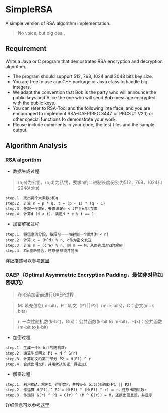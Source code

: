 SimpleRSA
=========

A simple version of RSA algorithm implementation.

> No voice, but big deal.

## Requirement
Write a Java or C program that demostrates RSA encryption and decryption algorithm.
* The program should support 512, 768, 1024 and 2048 bits key size.
* You are free to use any C++ package or Java class to handle big integers.
* We adapt the convention that Bob is the party who will announce the public keys and Alice the one who will send Bob message encrypted with the public keys.
* You can refer to RSA-Tool and the following interface, and you are encouraged to implement RSA-OAEP(RFC 3447 or PKCS #1 V2.1) or other special functions to demonstrate your work.
* Please include comments in your code, the test files and the sample output.

## Algorithm Analysis

### RSA algorithm
* 数据生成过程

> (n,e)为公钥，(n,d)为私钥，要求n的二进制长度分别为512，768，1024和2048(bits)

```
step.1. 找出两个大素数p和q
step.2. 计算 n = p * q, t = (p - 1) * (q - 1)
step.3. 任取一个数e，要求满足e < t并且e与t互素
step.4. 计算d (d < t)，满足d * e % t == 1
```

* 加密解密过程

```
step.1. 将信息流分段，每段可一一映射到一个数M(M < n)
step.2. 计算 c = (M^d) % n, c作为密文发送
step.3. 计算 m = (c^e) % n, 则 m == M，从而完成对c的解密
step.4. 将m重新整合，还原信息流并显示
```

详细描述可以参考[这里](http://zh.wikipedia.org/wiki/RSA%E5%8A%A0%E5%AF%86%E6%BC%94%E7%AE%97%E6%B3%95)

### OAEP（Optimal Asymmetric Encryption Padding，最优非对称加密填充）

> 在RSA加密前进行OAEP过程

> M: 填充信息(m-bit)，P：明文（P1 || P2）(m+k bits)，C：密文(m+k bits)

> r: 一次性随机数(k-bit)，G(x)：公共函数(k-bit to m-bit)，H(x)：公共函数(m-bit to k-bit)

* 加密过程

```
step.1. 生成一个k-bit的随机数r
step.2. 运算生成明文 P1 = M ^ G(r)
step.3. 计算明文的第二部分 P2 = H(P1) ^ r
step.4. 合成出明文P，并用RSA加密，得密文C
```

* 解密过程

```
step.1. 利用RSA，解密C，得明文P，并按m+k bits分段成(P1 || P2)
step.2. 作运算 H(P1) ^ P2 = H(P1) ^ (H(P1) ^ r) = r，还原出随机数r
step.3. 作运算 G(r) ^ P1 = G(r) ^ (M ^ G(r)) = M，还原出信息流，并显示
```

详细信息可以参考[这里](http://book.51cto.com/art/200901/105944.htm)
